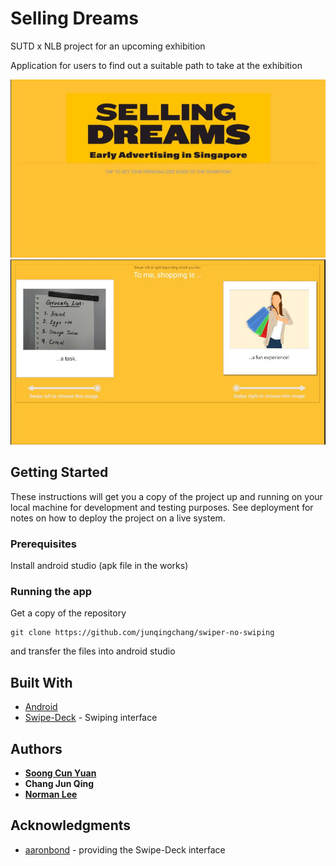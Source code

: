 # Selling Dreams
SUTD x NLB project for an upcoming exhibition

Application for users to find out a suitable path to take at the exhibition

![alt text](https://github.com/junqingchang/swiper-no-swiping/blob/master/Screenshots/SD1.JPG)
![alt text](https://github.com/junqingchang/swiper-no-swiping/blob/master/Screenshots/SD2.JPG)

## Getting Started

These instructions will get you a copy of the project up and running on your local machine for development and testing purposes. See deployment for notes on how to deploy the project on a live system.

### Prerequisites

Install android studio (apk file in the works)

### Running the app

Get a copy of the repository
```
git clone https://github.com/junqingchang/swiper-no-swiping
```

and transfer the files into android studio

## Built With

* [Android](https://www.android.com/)
* [Swipe-Deck](https://github.com/aaronbond/Swipe-Deck) - Swiping interface

## Authors

* [**Soong Cun Yuan**](https://github.com/zengersoong)
* **Chang Jun Qing**
* [**Norman Lee**](https://github.com/otakuprof)

## Acknowledgments
* [aaronbond](https://github.com/aaronbond) - providing the Swipe-Deck interface

